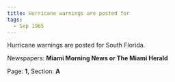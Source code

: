 ```yaml
---  
title: Hurricane warnings are posted for  
tags:  
  - Sep 1965  
---  
```

  
Hurricane warnings are posted for South Florida.  
  
Newspapers: **Miami Morning News or The Miami Herald**  
  
Page: **1**, Section: **A** 
